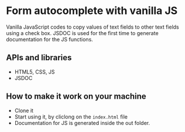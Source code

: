 # Form autocomplete with vanilla JS
Vanilla JavaScript codes to copy values of text fields to other text fields using a check box.
JSDOC is used for the first time to generate documentation for the JS functions.

## APIs and libraries
- HTML5, CSS, JS
- JSDOC

## How to make it work on your machine
- Clone it
- Start using it, by cliclong on the `index.html` file
- Documentation for JS is generated inside the out folder.



